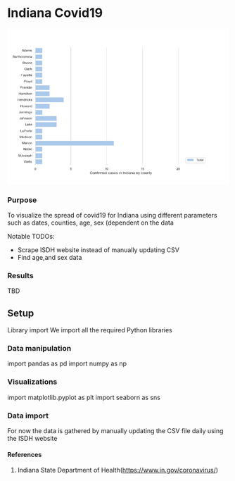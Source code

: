 <h1> Indiana Covid19 </h1>

![covid](covid.png)
    
### Purpose
To visualize the spread of covid19 for Indiana using different parameters such as dates, counties, age, sex (dependent on the data
    
Notable TODOs:
- Scrape ISDH website instead of manually updating CSV
- Find age,and sex data

### Results
TBD


## Setup
Library import
We import all the required Python libraries
 
### Data manipulation
import pandas as pd
import numpy as np

### Visualizations
import matplotlib.pyplot as plt
import seaborn as sns

### Data import
For now the data is gathered by manually updating the CSV file daily using the ISDH website
 
#### References
1. Indiana State Department of Health(https://www.in.gov/coronavirus/)
